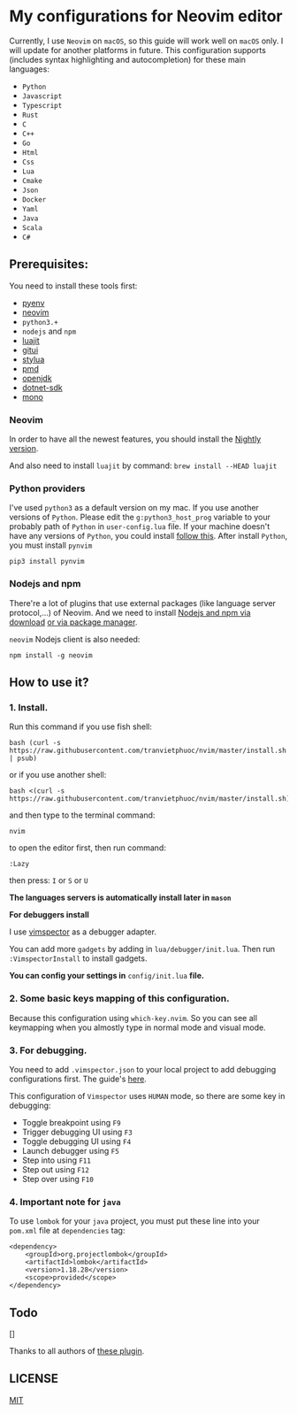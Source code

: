 # My configurations for Neovim editor

Currently, I use `Neovim` on `macOS`, so this guide will work well on `macOS` only. I will update for another platforms in future.
This configuration supports (includes syntax highlighting and autocompletion) for these main languages:

-   `Python`
-   `Javascript`
-   `Typescript`
-   `Rust`
-   `C`
-   `C++`
-   `Go`
-   `Html`
-   `Css`
-   `Lua`
-   `Cmake`
-   `Json`
-   `Docker`
-   `Yaml`
-   `Java`
-   `Scala`
-   `C#`

## Prerequisites:

You need to install these tools first:

-   [pyenv](https://github.com/pyenv/pyenv)
-   [neovim](https://github.com/neovim/neovim)
-   `python3.+`
-   `nodejs` and `npm`
-   [luajit](https://luajit.org/luajit.html)
-   [gitui](https://github.com/extrawurst/gitui)
-   [stylua](https://github.com/JohnnyMorganz/StyLua)
-   [pmd](https://pmd.github.io/latest/)
-   [openjdk](https://www.freecodecamp.org/news/install-openjdk-free-java-multi-os-guide/)
-   [dotnet-sdk](https://learn.microsoft.com/en-us/dotnet/core/install/)
-   [mono]()

### Neovim

In order to have all the newest features, you should install the [Nightly version](https://github.com/neovim/neovim/wiki/Installing-Neovim).

And also need to install `luajit` by command: `brew install --HEAD luajit`

### Python providers

I've used `python3` as a default version on my mac. If you use another versions of `Python`.
Please edit the `g:python3_host_prog` variable to your probably path of `Python` in `user-config.lua` file.
If your machine doesn't have any versions of `Python`, you could install [follow this](https://www.python.org/).
After install `Python`, you must install `pynvim`

```
pip3 install pynvim
```

### Nodejs and npm

There're a lot of plugins that use external packages (like language server protocol,...) of Neovim. And we need to install [Nodejs and npm via download](https://nodejs.org/en/download/)
[or via package manager](https://nodejs.org/en/download/package-manager/).

`neovim` Nodejs client is also needed:

```
npm install -g neovim
```

## How to use it?

### 1. Install.

Run this command if you use fish shell:

```
bash (curl -s https://raw.githubusercontent.com/tranvietphuoc/nvim/master/install.sh | psub)
```

or if you use another shell:

```
bash <(curl -s https://raw.githubusercontent.com/tranvietphuoc/nvim/master/install.sh)
```

and then type to the terminal command:

```
nvim
```

to open the editor first, then run command:

```
:Lazy

```
then press: `I` or `S` or `U`

**The languages servers is automatically install later in `mason`**

**For debuggers install**

I use [vimspector](https://github.com/puremourning/vimspector) as a debugger adapter.

You can add more `gadgets` by adding in `lua/debugger/init.lua`. Then run `:VimspectorInstall` to install gadgets.

**You can config your settings in** `config/init.lua` **file.**

### 2. Some basic keys mapping of this configuration.

Because this configuration using `which-key.nvim`. So you can see all keymapping when you almostly type in normal mode and visual mode.

### 3. For debugging.

You need to add `.vimspector.json` to your local project to add debugging configurations first. The guide's [here](https://puremourning.github.io/vimspector/configuration.html).

This configuration of `Vimspector` uses `HUMAN` mode, so there are some key in debugging:

-   Toggle breakpoint using `F9`
-   Trigger debugging UI using `F3`
-   Toggle debugging UI using `F4`
-   Launch debugger using `F5`
-   Step into using `F11`
-   Step out using `F12`
-   Step over using `F10`

### 4. Important note for `java`
To use `lombok` for your `java` project, you must put these line into your `pom.xml` file at `dependencies` tag:
```
<dependency>
	<groupId>org.projectlombok</groupId>
	<artifactId>lombok</artifactId>
	<version>1.18.28</version>
	<scope>provided</scope>
</dependency>
```

## Todo
[]


Thanks to all authors of [these plugin](./lua/plugins.lua).

## LICENSE

[MIT](./LICENSE)
